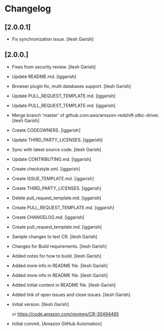 Changelog
=========


[2.0.0.1]
------------
- Fix synchronization issue. [ilesh Garish]

[2.0.0.]
------------
- Fixes from security review. [ilesh Garish]
- Update README.md. [iggarish]
- Browser plugin fix, multi databases support. [ilesh Garish]
- Update PULL_REQUEST_TEMPLATE.md. [iggarish]
- Update PULL_REQUEST_TEMPLATE.md. [iggarish]
- Merge branch 'master' of github.com:aws/amazon-redshift-jdbc-driver.
  [ilesh Garish]
- Create CODEOWNERS. [iggarish]
- Update THIRD_PARTY_LICENSES. [iggarish]
- Sync with latest source code. [ilesh Garish]
- Update CONTRIBUTING.md. [iggarish]
- Create checkstyle.xml. [iggarish]
- Create ISSUE_TEMPLATE.md. [iggarish]
- Create THIRD_PARTY_LICENSES. [iggarish]
- Delete pull_request_template.md. [iggarish]
- Create PULL_REQUEST_TEMPLATE.md. [iggarish]
- Create CHANGELOG.md. [iggarish]
- Create pull_request_template.md. [iggarish]
- Sample changes to test CR. [ilesh Garish]
- Changes for Build requirements. [ilesh Garish]
- Added notes for how to build. [ilesh Garish]
- Added more info in README file. [ilesh Garish]
- Added more info in README file. [ilesh Garish]
- Added initial content in README file. [ilesh Garish]
- Added link of open issues and close issues. [ilesh Garish]
- Initial version. [Ilesh Garish]

  cr https://code.amazon.com/reviews/CR-30494465
- Initial commit. [Amazon GitHub Automation]


